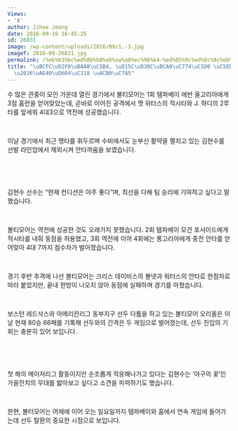 ```yaml
---
Views:
- '6'
author: Jihee Jeong
date: 2016-09-16 16:45:25
id: 26831
image: /wp-content/uploads/2016/09/1.-3.jpg
imagef: 2016-09-26831.jpg
permalink: /%eb%b3%bc%ed%8b%b0%eb%aa%a8%ec%96%b4-%ed%85%9c%ed%8c%8c%eb%b2%a0%ec%9d%b4%ec%97%90-%ec%97%ad%ec%a0%84%ed%8c%a8%ea%b9%80%ed%98%84%ec%88%98-%ea%b2%b0%ec%9e%a5/
title: "\uBCFC\uD2F0\uBAA8\uC5B4, \uD15C\uD30C\uBCA0\uC774\uC5D0 \uC5ED\uC804\uD328\
  \u2026\uAE40\uD604\uC218 \uACB0\uC7A5"
---
```


수 많은 관중이 모인 가운데 열린 경기에서 볼티모어는 1회 템파베이 에반 올고리아에게 3점 홈런을 얻어맞았는데, 곧바로 이어진 공격에서 맷 위터스의 적시타와 J. 하디의 2루타를 앞세워 4대3으로 역전에 성공했습니다.

&nbsp;

이날 경기에서 최근 맹타를 휘두르며 수비에서도 눈부신 활약을 펼치고 있는 김현수를 선발 라인업에서 제외시켜 안타까움을 보였습니다.

&nbsp;

&nbsp;

김현수 선수는 “현재 컨디션은 아주 좋다”며, 최선을 다해 팀 승리에 기여하고 싶다고 말했습니다.

&nbsp;

볼티모어는 역전에 성공한 것도 오래가지 못했습니다. 2회 템파베이 모건 포사이드에게 적시타를 내줘 동점을 허용했고, 3회 역전에 이어 4회에는 롱고리아에게 중전 안타를 얻어맞아 4대 7까지 점수차가 벌어졌습니다.

&nbsp;

경기 후반 추격에 나선 볼티모어는 크리스 데이비스의 볼넷과 워터스의 안타로 한점차로 따라 붙었지만, 끝내 한방이 나오지 않아 동점에 실패하며 경기를 마쳤습니다.

&nbsp;

보스턴 레드삭스와 아메리칸리그 동부지구 선두 다툼을 하고 있는 볼티모어 오리올은 이날 현재 80승 66패를 기록해 선두와의 간격은 두 게임으로 벌어졌는데, 선두 진입의 기회는 충분히 있어 보입니다.

&nbsp;

&nbsp;

첫 해의 메이저리그 활동이지만 순조롭게 적응해나가고 있다는 김현수는 ‘야구의 꽃’인 가을잔치의 무대를 밟아보고 싶다고 소견을 피력하기도 했습니다.

&nbsp;

한편, 볼터모어는 어제에 이어 오는 일요일까지 템파베이와 홈에서 연속 게임에 들어가는데 선두 탈환의 중요한 시점으로 보입니다.